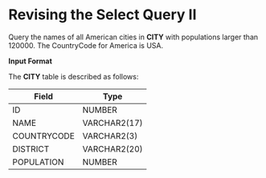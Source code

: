 # Revising the Select Query II

Query the names of all American cities in **CITY** with populations larger than 120000. The CountryCode for America is USA.

**Input Format**

The **CITY** table is described as follows:

|Field|Type|
|---|---|
|ID|NUMBER|
|NAME|VARCHAR2(17)|
|COUNTRYCODE|VARCHAR2(3)|
|DISTRICT|VARCHAR2(20)|
|POPULATION|NUMBER|
